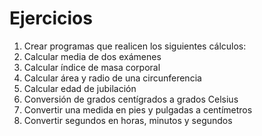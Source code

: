 # Ejercicios

1. Crear programas que realicen los siguientes cálculos:
2. Calcular media de dos exámenes
3. Calcular índice de masa corporal
4. Calcular área y radio de una circunferencia
5. Calcular edad de jubilación
6. Conversión de grados centígrados a grados Celsius
7. Convertir una medida en pies y pulgadas a centímetros
8. Convertir segundos en horas, minutos y segundos
